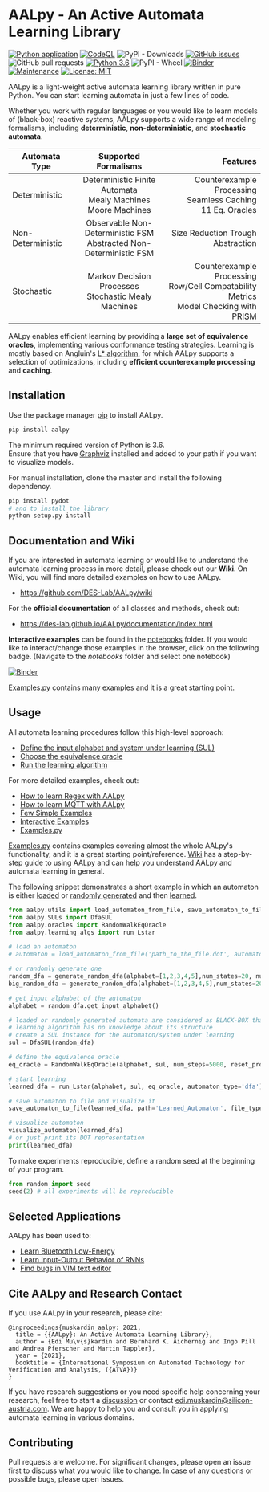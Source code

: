 # AALpy - An Active Automata Learning Library
[![Python application](https://github.com/DES-Lab/AALpy/actions/workflows/python-app.yml/badge.svg)](https://github.com/DES-Lab/AALpy/actions/workflows/python-app.yml)
[![CodeQL](https://github.com/DES-Lab/AALpy/actions/workflows/codeql-analysis.yml/badge.svg)](https://github.com/DES-Lab/AALpy/actions/workflows/codeql-analysis.yml)
![PyPI - Downloads](https://img.shields.io/pypi/dm/aalpy)
[![GitHub issues](https://img.shields.io/github/issues/DES-Lab/AALpy)](https://github.com/DES-Lab/AALpy/issues)
![GitHub pull requests](https://img.shields.io/github/issues-pr/des-lab/aalpy)
[![Python 3.6](https://img.shields.io/badge/python-3.6%2B-blue)](https://www.python.org/downloads/release/python-360/)
![PyPI - Wheel](https://img.shields.io/pypi/wheel/aalpy)
[![Binder](https://mybinder.org/badge_logo.svg)](https://mybinder.org/v2/gh/DES-Lab/AALpy/master)
[![Maintenance](https://img.shields.io/badge/Maintained%3F-yes-green.svg)](https://GitHub.com/Naereen/StrapDown.js/graphs/commit-activity)
[![License: MIT](https://img.shields.io/badge/License-MIT-blue.svg)](https://opensource.org/licenses/MIT)



AALpy is a light-weight active automata learning library written in pure Python. 
You can start learning automata in just a few lines of code. 

Whether you work with regular languages or you would like to learn models of 
(black-box) reactive systems, AALpy supports a wide range of modeling formalisms, including 
**deterministic**, **non-deterministic**, and **stochastic automata**. 

<center>

| Automata Type   |      Supported Formalisms      |  Features |
|----------|:-------------:|------:|
| Deterministic     |  Deterministic Finite Automata<br />Mealy Machines<br />Moore Machines | Counterexample Processing<br />Seamless Caching<br />11 Eq. Oracles |
| Non-Deterministic |    Observable Non-Deterministic FSM <br /> Abstracted Non-Deterministic FSM|   Size Reduction Trough Abstraction<br />|
| Stochastic        |  Markov Decision Processes<br />Stochastic Mealy Machines |    Counterexample Processing<br />Row/Cell Compatability Metrics<br />Model Checking with PRISM|

</center>

<!---
You can use it to learn **deterministic finite automata**, **Moore machines**, 
and **Mealy machines** of deterministic systems. 
If the system that you would like to learn shows non-deterministic or
stochastic behavior, AALpy allows you to learn **observable
nondeterministic finite-state machines**, **Markov decision processes**, 
or **stochastic Mealy machines**.

Finally, support for learning **abstracted non-deterministic Mealy machines** 
enables efficient learning of system models with large input space.
--->

AALpy enables efficient learning by providing a **large set of equivalence oracles**, implementing various conformance testing strategies. Learning 
is mostly based on Angluin's [L* algorithm](https://people.eecs.berkeley.edu/~dawnsong/teaching/s10/papers/angluin87.pdf), for which AALpy supports a 
selection of optimizations, including **efficient counterexample processing** and **caching**.
 
## Installation

Use the package manager [pip](https://pip.pypa.io/en/stable/) to install AALpy.
```bash
pip install aalpy
```
The minimum required version of Python is 3.6.  
Ensure that you have [Graphviz](https://graphviz.org/) installed and added to your path if you want to visualize models.

For manual installation, clone the master and install the following dependency.
```bash
pip install pydot
# and to install the library
python setup.py install
```

## Documentation and Wiki

If you are interested in automata learning or would like to understand the automata learning process in more detail,
please check out our **Wiki**. On Wiki, you will find more detailed examples on how to use AALpy.
- <https://github.com/DES-Lab/AALpy/wiki>

For the **official documentation** of all classes and methods, check out:
- <https://des-lab.github.io/AALpy/documentation/index.html>

**Interactive examples** can be found in the [notebooks](https://github.com/DES-Lab/AALpy/tree/master/notebooks) folder.
If you would like to interact/change those examples in the browser, click on the following badge. (Navigate to the _notebooks_ folder and select one notebook)

[![Binder](https://mybinder.org/badge_logo.svg)](https://mybinder.org/v2/gh/DES-Lab/AALpy/master)

[Examples.py](https://github.com/DES-Lab/AALpy/blob/master/Examples.py) contains many examples and it is a great starting point. 

## Usage

All automata learning procedures follow this high-level approach:
- [Define the input alphabet and system under learning (SUL)](https://github.com/DES-Lab/AALpy/wiki/SUL-Interface,-or-How-to-Learn-Your-Systems)
- [Choose the equivalence oracle](https://github.com/DES-Lab/AALpy/wiki/Equivalence-Oracles)
- [Run the learning algorithm](https://github.com/DES-Lab/AALpy/wiki/Setting-Up-Learning)

For more detailed examples, check out:
- [How to learn Regex with AALpy](https://github.com/DES-Lab/AALpy/wiki/SUL-Interface,-or-How-to-Learn-Your-Systems#example---regexsul)
- [How to learn MQTT with AALpy](https://github.com/DES-Lab/AALpy/wiki/SUL-Interface,-or-How-to-Learn-Your-Systems#example---mqtt)
- [Few Simple Examples](https://github.com/DES-Lab/Automata-Learning-Based-Diagnosis)
- [Interactive Examples](https://github.com/DES-Lab/AALpy/tree/master/notebooks)
- [Examples.py](https://github.com/DES-Lab/AALpy/blob/master/Examples.py)

[Examples.py](https://github.com/DES-Lab/AALpy/blob/master/Examples.py) contains examples covering almost the whole AALpy's functionality, and it is a great starting point/reference.
[Wiki](https://github.com/DES-Lab/AALpy/wiki) has a step-by-step guide to using AALpy and can help you understand AALpy and automata learning in general. 

The following snippet demonstrates a short example in which an automaton is either [loaded](https://github.com/DES-Lab/AALpy/wiki/Loading,Saving,-Syntax-and-Visualization-of-Automata) or [randomly generated](https://github.com/DES-Lab/AALpy/wiki/Generation-of-Random-Automata) and then [learned](https://github.com/DES-Lab/AALpy/wiki/Setting-Up-Learning).
```python
from aalpy.utils import load_automaton_from_file, save_automaton_to_file, visualize_automaton, generate_random_dfa
from aalpy.SULs import DfaSUL
from aalpy.oracles import RandomWalkEqOracle
from aalpy.learning_algs import run_Lstar

# load an automaton
# automaton = load_automaton_from_file('path_to_the_file.dot', automaton_type='dfa')

# or randomly generate one
random_dfa = generate_random_dfa(alphabet=[1,2,3,4,5],num_states=20, num_accepting_states=8)
big_random_dfa = generate_random_dfa(alphabet=[1,2,3,4,5],num_states=2000, num_accepting_states=500)

# get input alphabet of the automaton
alphabet = random_dfa.get_input_alphabet()

# loaded or randomly generated automata are considered as BLACK-BOX that is queried
# learning algorithm has no knowledge about its structure
# create a SUL instance for the automaton/system under learning
sul = DfaSUL(random_dfa)

# define the equivalence oracle
eq_oracle = RandomWalkEqOracle(alphabet, sul, num_steps=5000, reset_prob=0.09)

# start learning
learned_dfa = run_Lstar(alphabet, sul, eq_oracle, automaton_type='dfa')

# save automaton to file and visualize it
save_automaton_to_file(learned_dfa, path='Learned_Automaton', file_type='dot')

# visualize automaton
visualize_automaton(learned_dfa)
# or just print its DOT representation
print(learned_dfa)
```

To make experiments reproducible, define a random seed at the beginning of your program.
```Python
from random import seed
seed(2) # all experiments will be reproducible
```

## Selected Applications
AALpy has been used to:
- [Learn Bluetooth Low-Energy](https://github.com/apferscher/ble-learning)
- [Learn Input-Output Behavior of RNNs](https://github.com/DES-Lab/Extracting-FSM-From-RNNs)
- [Find bugs in VIM text editor](https://github.com/DES-Lab/AALpy/discussions/13)

## Cite AALpy and Research Contact
If you use AALpy in your research, please cite:
```
@inproceedings{muskardin_aalpy:_2021,
  title = {{AALpy}: An Active Automata Learning Library},
  author = {Edi Mu\v{s}kardin and Bernhard K. Aichernig and Ingo Pill and Andrea Pferscher and Martin Tappler},
  year = {2021},
  booktitle = {International Symposium on Automated Technology for Verification and Analysis, ({ATVA})}
}
```
If you have research suggestions or you need specific help concerning your research, feel free to start a [discussion](https://github.com/DES-Lab/AALpy/discussions) or contact [edi.muskardin@silicon-austria.com](mailto:edi.muskardin@silicon-austria.com).
We are happy to help you and consult you in applying automata learning in various domains.

## Contributing
Pull requests are welcome. For significant changes, please open an issue first to discuss what you would like to change.
In case of any questions or possible bugs, please open issues.
